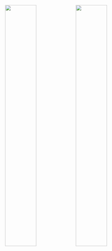 <img src="https://github.com/2k1992/travel_ui/assets/104350894/614b7c6f-c6da-4415-9c73-93442d8edc88" width=45% height=45%>
<img src="https://github.com/2k1992/travel_ui/assets/104350894/a55ae31a-9541-4378-96bc-c8e43872006a" width=45% height=45%>
